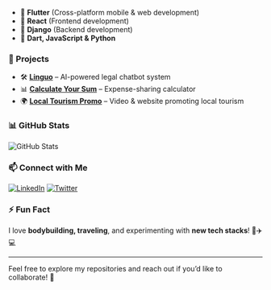 - 🔹 **Flutter** (Cross-platform mobile & web development)
- 🔹 **React** (Frontend development)
- 🔹 **Django** (Backend development)
- 🔹 **Dart, JavaScript & Python**

### 🚀 Projects
- 🛠️ **[Linguo](https://github.com/your-username/linguo)** – AI-powered legal chatbot system
- 📊 **[Calculate Your Sum](https://github.com/your-username/calculate-your-sum)** – Expense-sharing calculator
- 🌍 **[Local Tourism Promo](https://github.com/your-username/tourism-promo)** – Video & website promoting local tourism

### 📊 GitHub Stats
![GitHub Stats](https://github-readme-stats.vercel.app/api?username=your-username&show_icons=true&theme=radical)

### 📫 Connect with Me
[![LinkedIn](https://img.shields.io/badge/LinkedIn-blue?logo=linkedin)](https://www.linkedin.com/in/your-profile) 
[![Twitter](https://img.shields.io/badge/Twitter-blue?logo=twitter)](https://twitter.com/your-profile)  

### ⚡ Fun Fact
I love **bodybuilding, traveling**, and experimenting with **new tech stacks**! 💪✈️💻

---
Feel free to explore my repositories and reach out if you’d like to collaborate! 🚀
